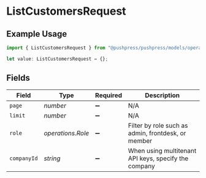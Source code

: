 # ListCustomersRequest

## Example Usage

```typescript
import { ListCustomersRequest } from "@pushpress/pushpress/models/operations";

let value: ListCustomersRequest = {};
```

## Fields

| Field                                                | Type                                                 | Required                                             | Description                                          |
| ---------------------------------------------------- | ---------------------------------------------------- | ---------------------------------------------------- | ---------------------------------------------------- |
| `page`                                               | *number*                                             | :heavy_minus_sign:                                   | N/A                                                  |
| `limit`                                              | *number*                                             | :heavy_minus_sign:                                   | N/A                                                  |
| `role`                                               | *operations.Role*                                    | :heavy_minus_sign:                                   | Filter by role such as admin, frontdesk, or member   |
| `companyId`                                          | *string*                                             | :heavy_minus_sign:                                   | When using multitenant API keys, specify the company |